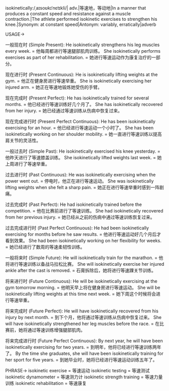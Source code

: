 isokinetically:/ˌaɪsoʊkɪˈnɛtɪkli/| adv.|等速地，等动地|In a manner that produces a constant speed and resistance against a muscle contraction.|The athlete performed isokinetic exercises to strengthen his knee.|Synonym: at constant speed|Antonym: variably, erratically|adverb

USAGE->

一般现在时 (Simple Present):
He isokinetically strengthens his leg muscles every week. = 他每周都进行等速腿部肌肉训练。
She isokinetically performs exercises as part of her rehabilitation. = 她进行等速运动作为康复治疗的一部分。

现在进行时 (Present Continuous):
He is isokinetically lifting weights at the gym. = 他正在健身房进行等速举重。
She is isokinetically exercising her injured arm. = 她正在等速地锻炼她受伤的手臂。

现在完成时 (Present Perfect):
He has isokinetically trained for several months. = 他已经进行等速训练好几个月了。
She has isokinetically recovered from her injury. = 她已经通过等速训练从伤病中恢复过来。

现在完成进行时 (Present Perfect Continuous):
He has been isokinetically exercising for an hour. = 他已经进行等速运动一个小时了。
She has been isokinetically working on her shoulder mobility. = 她一直进行等速训练以提高肩关节的灵活性。

一般过去时 (Simple Past):
He isokinetically exercised his knee yesterday. = 他昨天进行了等速膝盖训练。
She isokinetically lifted weights last week. = 她上周进行了等速举重。

过去进行时 (Past Continuous):
He was isokinetically exercising when the power went out. = 停电时，他正在进行等速运动。
She was isokinetically lifting weights when she felt a sharp pain. = 她正在进行等速举重时感到一阵剧痛。

过去完成时 (Past Perfect):
He had isokinetically trained before the competition. = 他在比赛前进行了等速训练。
She had isokinetically recovered from her previous injury. = 她已经从之前的伤病中通过等速训练恢复过来。


过去完成进行时 (Past Perfect Continuous):
He had been isokinetically exercising for months before he saw results. = 他进行等速运动好几个月后才看到效果。
She had been isokinetically working on her flexibility for weeks. = 她已经进行了数周的等速柔韧性训练。


一般将来时 (Simple Future):
He will isokinetically train for the marathon. = 他将进行等速训练以备战马拉松比赛。
She will isokinetically exercise her injured ankle after the cast is removed. = 石膏拆除后，她将进行等速踝关节训练。


将来进行时 (Future Continuous):
He will be isokinetically exercising at the gym tomorrow morning. = 他明天早上将在健身房进行等速运动。
She will be isokinetically lifting weights at this time next week. = 她下周这个时候将会进行等速举重。


将来完成时 (Future Perfect):
He will have isokinetically recovered from his injury by next month. = 到下个月，他将通过等速训练从伤病中恢复过来。
She will have isokinetically strengthened her leg muscles before the race. = 在比赛前，她将通过等速训练增强腿部肌肉。


将来完成进行时 (Future Perfect Continuous):
By next year, he will have been isokinetically exercising for two years. = 到明年，他将已经进行等速训练两年了。
By the time she graduates, she will have been isokinetically training for her sport for five years. = 到她毕业时，她将已经进行等速运动训练五年了。


PHRASE->
isokinetic exercise = 等速运动
isokinetic testing = 等速测试
isokinetic dynamometer = 等速测力计
isokinetic strength training = 等速力量训练
isokinetic rehabilitation = 等速康复

